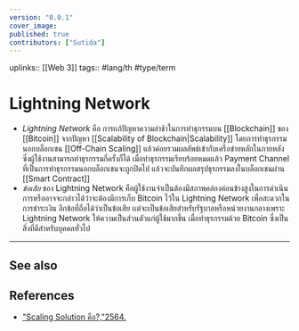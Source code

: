 ```yaml
---
version: "0.0.1"
cover_image:
published: true
contributors: ["Sutida"]
---
```

uplinks:: [[Web 3]]
tags:: #lang/th #type/term

# Lightning Network
- *Lightning Network* คือ การเเก้ปัญหาความล่าช้าในการทำธุกรรมบน [[Blockchain]] ของ [[Bitcoin]] จากปัญหา [[Scalability of Blockchain|Scalability]] โดยการทำธุรกรรมนอกบล็อกเชน [[Off-Chain Scaling]] แล้วค่อยรวมผลลัพธ์เข้ากับเครือข่ายหลักในภายหลัง ซึ่งผู้ใช้งานสามารถทำธุรกรรมกี่ครั้งก็ได้ เมื่อทำธุรกรรมเรียบร้อยหมดแล้ว Payment Channel ที่เป็นการทำธุรกรรมนอกบล็อกเชนจะถูกปิดไป แล้วจะบันทึกผลสรุปธุรกรรมลงในบล็อกเชนผ่าน [[Smart Contract]]
- *ข้อเสีย* ของ Lightning Network คือผู้ใช้งานจำเป็นต้องมีสภาพคล่องค่อนข้างสูงในการดำเนินการหรืออาจจะกล่าวได้ว่าจะต้องมีการเก็บ Bitcoin ไว้ใน Lightning Network เพื่อสะดวกในการชำระเงิน อีกข้อที่ถือได้ว่าเป็นข้อเสีย เเต่จะเป็นข้อเสียสำหรับรัฐบาลหรือหน่วยงานกลางเพราะ Lightning Network ให้ความเป็นส่วนตัวแก่ผู้ใช้มากขึ้น เมื่อทำธุรกรรมด้วย Bitcoin ซึ่งเป็นสิ่งที่ดีสำหรับบุคคลทั่วไป

---
## See also
## References
- ["Scaling Solution คือ?,"2564.](https://academy.bitcoinaddict.org/blockchain-scaling-solution/)
